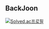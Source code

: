 ## BackJoon

[![Solved.ac프로필](http://mazassumnida.wtf/api/v2/generate_badge?boj=hwan4789)](https://solved.ac/hwan4789)
